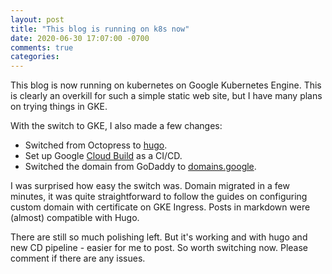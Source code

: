 ```yaml
---
layout: post
title: "This blog is running on k8s now"
date: 2020-06-30 17:07:00 -0700
comments: true
categories: 
---
```


This blog is now running on kubernetes on Google Kubernetes Engine. This is clearly an overkill for such a simple static web site, but I have many plans on trying things in GKE.

With the switch to GKE, I also made a few changes:

- Switched from Octopress to [hugo](https://gohugo.io/).
- Set up Google [Cloud Build](https://cloud.google.com/cloud-build) as a CI/CD.
- Switched the domain from GoDaddy to [domains.google](https://domains.google).

I was surprised how easy the switch was. Domain migrated in a few minutes, it was quite straightforward to follow the guides on configuring custom domain with certificate on GKE Ingress. Posts in markdown were (almost) compatible with Hugo.

There are still so much polishing left. But it's working and with hugo and new CD pipeline - easier for me to post. So worth switching now. Please comment if there are any issues.